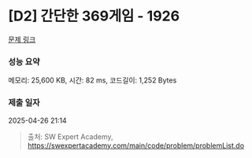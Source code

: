 # [D2] 간단한 369게임 - 1926 

[문제 링크](https://swexpertacademy.com/main/code/problem/problemDetail.do?contestProbId=AV5PTeo6AHUDFAUq) 

### 성능 요약

메모리: 25,600 KB, 시간: 82 ms, 코드길이: 1,252 Bytes

### 제출 일자

2025-04-26 21:14



> 출처: SW Expert Academy, https://swexpertacademy.com/main/code/problem/problemList.do